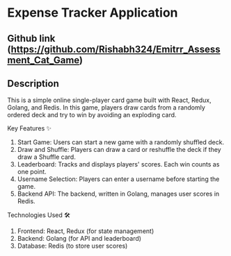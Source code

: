 # Expense Tracker Application

## Github link (https://github.com/Rishabh324/Emitrr_Assessment_Cat_Game)

## Description

This is a simple online single-player card game built with React, Redux, Golang, and Redis. In this game, players draw cards from a randomly ordered deck and try to win by avoiding an exploding card.

Key Features ✨
1. Start Game: Users can start a new game with a randomly shuffled deck.
2. Draw and Shuffle: Players can draw a card or reshuffle the deck if they draw a Shuffle card.
3. Leaderboard: Tracks and displays players' scores. Each win counts as one point.
4. Username Selection: Players can enter a username before starting the game.
5. Backend API: The backend, written in Golang, manages user scores in Redis.

Technologies Used 🛠
1. Frontend: React, Redux (for state management)
2. Backend: Golang (for API and leaderboard)
3. Database: Redis (to store user scores)